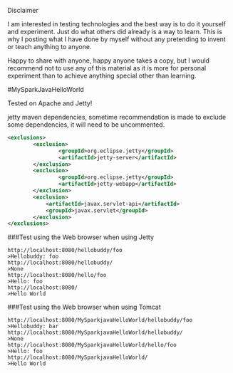 Disclaimer

I am interested in testing technologies and the best way is to do it yourself and experiment. Just do what others did already is a way to learn. This is why I posting what I have done by myself without any pretending to invent or teach anything to anyone.

Happy to share with anyone, happy anyone takes a copy, but I would recommend not to use any of this material as it is more for personal experiment than to achieve anything special other than learning.

#MySparkJavaHelloWorld


Tested on Apache and Jetty!

jetty maven dependencies, sometime recommendation is made to exclude some dependencies, it will need to be uncommented.

```xml
<exclusions>
        <exclusion>
                <groupId>org.eclipse.jetty</groupId>
                <artifactId>jetty-server</artifactId>
        </exclusion>
        <exclusion>
                <groupId>org.eclipse.jetty</groupId>
                <artifactId>jetty-webapp</artifactId>
        </exclusion>
        <exclusion>
            <artifactId>javax.servlet-api</artifactId>
            <groupId>javax.servlet</groupId>
        </exclusion>
</exclusions>
```
###Test using the Web browser when using Jetty

```shell
http://localhost:8080/hellobuddy/foo
>Hellobuddy: foo
http://localhost:8080/hellobuddy/
>None
http://localhost:8080/hello/foo
>Hello: foo
http://localhost:8080/
>Hello World
```


###Test using the Web browser when using Tomcat

```shell
http://localhost:8080/MySparkjavaHelloWorld/hellobuddy/foo
>Hellobuddy: bar
http://localhost:8080/MySparkjavaHelloWorld/hellobuddy/
>None
http://localhost:8080/MySparkjavaHelloWorld/hello/foo
>Hello: foo
http://localhost:8080/MySparkjavaHelloWorld/
>Hello World
```
```
